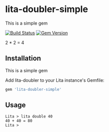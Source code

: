# lita-doubler-simple

This is a simple gem

[![Build Status](https://travis-ci.org/dpritchett/lita-doubler.svg?branch=master)](https://travis-ci.org/livorish/lita-doubler-simple) [![Gem Version](https://badge.fury.io/rb/lita-doubler.svg)](https://badge.fury.io/rb/lita-doubler-simple)

2 * 2 = 4

## Installation
This is a simple gem

Add lita-doubler to your Lita instance's Gemfile:

``` ruby
gem 'lita-doubler-simple'
```

## Usage

```
Lita > lita double 40
40 + 40 = 80
Lita >
```
